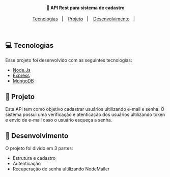 <h4 align="center">
  💾 API Rest para sistema de cadastro
</h4>

<p align="center">
  <a href="#rocket-tecnologias">Tecnologias</a>&nbsp;&nbsp;&nbsp;|&nbsp;&nbsp;&nbsp;
  <a href="#-projeto">Projeto</a>&nbsp;&nbsp;&nbsp;|&nbsp;&nbsp;&nbsp;
  <a href="#-layout">Desenvolvimento</a>&nbsp;&nbsp;&nbsp;|&nbsp;&nbsp;&nbsp;
</p>

<br>

## 💻 Tecnologias

Esse projeto foi desenvolvido com as seguintes tecnologias:

- [Node.Js](https://nodejs.org/en/)
- [Express](https://expressjs.com/pt-br/)
- [MongoDB](hhttps://www.mongodb.com/)

## 📝 Projeto

Esta API tem como objetivo cadastrar usuários ultilizando e-mail e senha. O sistema possui uma verificação e atenticação dos usuários ultilizando token e envio de e-mail caso o usuário esqueça a senha.

## 🔖 Desenvolvimento

O projeto foi divido em 3 partes: 

- Estrutura e cadastro
- Autenticação
- Recuperação de senha ultilizando NodeMailer